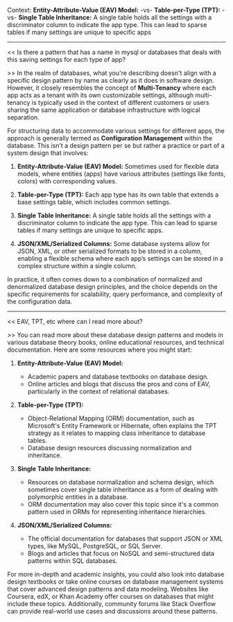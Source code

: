
Context: 
**Entity-Attribute-Value (EAV) Model:**
-vs-
**Table-per-Type (TPT):**
-vs-
**Single Table Inheritance:** A single table holds all the settings with a discriminator column to indicate the app type. This can lead to sparse tables if many settings are unique to specific apps

---

<<
Is there a pattern that has a name in mysql or databases that deals with this saving settings for each type of app?

\>>
In the realm of databases, what you're describing doesn't align with a specific design pattern by name as clearly as it does in software design. However, it closely resembles the concept of **Multi-Tenancy** where each app acts as a tenant with its own customizable settings, although multi-tenancy is typically used in the context of different customers or users sharing the same application or database infrastructure with logical separation.

For structuring data to accommodate various settings for different apps, the approach is generally termed as **Configuration Management** within the database. This isn’t a design pattern per se but rather a practice or part of a system design that involves:

1. **Entity-Attribute-Value (EAV) Model:** Sometimes used for flexible data models, where entities (apps) have various attributes (settings like fonts, colors) with corresponding values.

2. **Table-per-Type (TPT):** Each app type has its own table that extends a base settings table, which includes common settings.

3. **Single Table Inheritance:** A single table holds all the settings with a discriminator column to indicate the app type. This can lead to sparse tables if many settings are unique to specific apps.

4. **JSON/XML/Serialized Columns:** Some database systems allow for JSON, XML, or other serialized formats to be stored in a column, enabling a flexible schema where each app’s settings can be stored in a complex structure within a single column.

In practice, it often comes down to a combination of normalized and denormalized database design principles, and the choice depends on the specific requirements for scalability, query performance, and complexity of the configuration data.

---

<<
EAV, TPT, etc where can I read more about?

\>>
You can read more about these database design patterns and models in various database theory books, online educational resources, and technical documentation. Here are some resources where you might start:

1. **Entity-Attribute-Value (EAV) Model:**
   - Academic papers and database textbooks on database design.
   - Online articles and blogs that discuss the pros and cons of EAV, particularly in the context of relational databases.

2. **Table-per-Type (TPT):**
   - Object-Relational Mapping (ORM) documentation, such as Microsoft's Entity Framework or Hibernate, often explains the TPT strategy as it relates to mapping class inheritance to database tables.
   - Database design resources discussing normalization and inheritance.

3. **Single Table Inheritance:**
   - Resources on database normalization and schema design, which sometimes cover single table inheritance as a form of dealing with polymorphic entities in a database.
   - ORM documentation may also cover this topic since it's a common pattern used in ORMs for representing inheritance hierarchies.

4. **JSON/XML/Serialized Columns:**
   - The official documentation for databases that support JSON or XML types, like MySQL, PostgreSQL, or SQL Server.
   - Blogs and articles that focus on NoSQL and semi-structured data patterns within SQL databases.

For more in-depth and academic insights, you could also look into database design textbooks or take online courses on database management systems that cover advanced design patterns and data modeling. Websites like Coursera, edX, or Khan Academy offer courses on databases that might include these topics. Additionally, community forums like Stack Overflow can provide real-world use cases and discussions around these patterns.